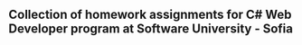 <h2>Collection of homework assignments for C# Web Developer program at Software University - Sofia</h2>
